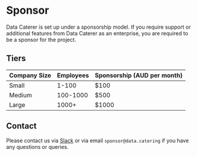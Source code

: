 # Sponsor

Data Caterer is set up under a sponsorship model. If you require support or additional features from Data Caterer 
as an enterprise, you are required to be a sponsor for the project.

## Tiers

| Company Size | Employees | Sponsorship (AUD per month) |
|--------------|-----------|-----------------------------|
| Small        | 1-100     | $100                        |
| Medium       | 100-1000  | $500                        |
| Large        | 1000+     | $1000                       |

## Contact

Please contact us
via [Slack](https://join.slack.com/t/data-catering/shared_invite/zt-2664ylbpi-w3n7lWAO~PHeOG9Ujpm~~w)
or via email `sponsor@data.catering` if you have any questions or queries.
